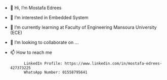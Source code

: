- 👋 Hi, I’m Mostafa Edrees
- 👀 I’m interested in Embedded System 
- 🌱 I’m currently learning at Faculty of Engineering Mansoura University (ECE)
- 💞️ I’m looking to collaborate on ...
- 📫 How to reach me 

            LinkedIn Profile: https://www.linkedin.com/in/mostafa-edrees-427373225
            WhatsApp Number: 01558795641

<!---
MostafaEdrees11/MostafaEdrees11 is a ✨ special ✨ repository because its `README.md` (this file) appears on your GitHub profile.
You can click the Preview link to take a look at your changes.
--->
